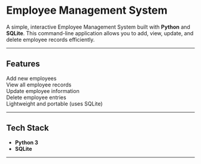 #  Employee Management System

A simple, interactive Employee Management System built with **Python** and **SQLite**. This command-line application allows you to add, view, update, and delete employee records efficiently.

---

## Features

 Add new employees  
View all employee records  
Update employee information  
 Delete employee entries  
 Lightweight and portable (uses SQLite)

---

##  Tech Stack

- **Python 3**
- **SQLite**


---



